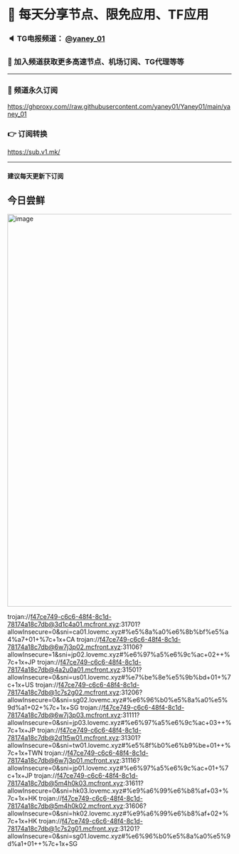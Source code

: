 # 🚀 每天分享节点、限免应用、TF应用
### 🔈 TG电报频道： [@yaney_01](https://t.me/yaney_01) 
### 🔔 加入频道获取更多高速节点、机场订阅、TG代理等等  
***
### 🔗  频道永久订阅
   https://ghproxy.com//raw.githubusercontent.com/yaney01/Yaney01/main/yaney_01
### 👉  订阅转换
   https://sub.v1.mk/
***
#### 建议每天更新下订阅
## 今日尝鲜
<img width="882" alt="image" src="https://user-images.githubusercontent.com/53202722/204171364-a5311f59-e287-408a-b747-851d9831c4c9.png">

trojan://f47ce749-c6c6-48f4-8c1d-78174a18c7db@3d1c4a01.mcfront.xyz:31701?allowInsecure=0&sni=ca01.lovemc.xyz#%e5%8a%a0%e6%8b%bf%e5%a4%a7+01+%7c+1x+CA
trojan://f47ce749-c6c6-48f4-8c1d-78174a18c7db@6w7j3p02.mcfront.xyz:31106?allowInsecure=1&sni=jp02.lovemc.xyz#%e6%97%a5%e6%9c%ac+02++%7c+1x+JP
trojan://f47ce749-c6c6-48f4-8c1d-78174a18c7db@4a2u0a01.mcfront.xyz:31501?allowInsecure=0&sni=us01.lovemc.xyz#%e7%be%8e%e5%9b%bd+01+%7c+1x+US
trojan://f47ce749-c6c6-48f4-8c1d-78174a18c7db@1c7s2g02.mcfront.xyz:31206?allowInsecure=0&sni=sg02.lovemc.xyz#%e6%96%b0%e5%8a%a0%e5%9d%a1+02+%7c+1x+SG
trojan://f47ce749-c6c6-48f4-8c1d-78174a18c7db@6w7j3p03.mcfront.xyz:31111?allowInsecure=0&sni=jp03.lovemc.xyz#%e6%97%a5%e6%9c%ac+03++%7c+1x+JP
trojan://f47ce749-c6c6-48f4-8c1d-78174a18c7db@2d1t5w01.mcfront.xyz:31301?allowInsecure=0&sni=tw01.lovemc.xyz#%e5%8f%b0%e6%b9%be+01++%7c+1x+TWN
trojan://f47ce749-c6c6-48f4-8c1d-78174a18c7db@6w7j3p01.mcfront.xyz:31116?allowInsecure=0&sni=jp01.lovemc.xyz#%e6%97%a5%e6%9c%ac+01+%7c+1x+JP
trojan://f47ce749-c6c6-48f4-8c1d-78174a18c7db@5m4h0k03.mcfront.xyz:31611?allowInsecure=0&sni=hk03.lovemc.xyz#%e9%a6%99%e6%b8%af+03+%7c+1x+HK
trojan://f47ce749-c6c6-48f4-8c1d-78174a18c7db@5m4h0k02.mcfront.xyz:31606?allowInsecure=0&sni=hk02.lovemc.xyz#%e9%a6%99%e6%b8%af+02+%7c+1x+HK
trojan://f47ce749-c6c6-48f4-8c1d-78174a18c7db@1c7s2g01.mcfront.xyz:31201?allowInsecure=0&sni=sg01.lovemc.xyz#%e6%96%b0%e5%8a%a0%e5%9d%a1+01++%7c+1x+SG
